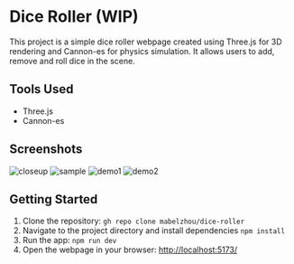 # Dice Roller (WIP)  
This project is a simple dice roller webpage created using Three.js for 3D rendering and Cannon-es for physics simulation. It allows users to add, remove and roll dice in the scene. 

## Tools Used
- Three.js
- Cannon-es

## Screenshots
![closeup](https://github.com/mabelzhou/dice-roller/assets/135676782/03658375-3555-4a7a-82ca-c7939c4c88df)
![sample](https://github.com/mabelzhou/dice-roller/assets/135676782/a5b07fde-2685-4d8e-af5c-667028ed91e0)
![demo1](https://github.com/mabelzhou/dice-roller/assets/135676782/b82ebd47-4fac-47f1-9d7b-5a38db245bc6)
![demo2](https://github.com/mabelzhou/dice-roller/assets/135676782/aec340db-da72-4eaf-953a-7fb45638a5e6)

## Getting Started
1. Clone the repository: ```gh repo clone mabelzhou/dice-roller```
2. Navigate to the project directory and install dependencies ```npm install```
3. Run the app: ```npm run dev```
4. Open the webpage in your browser: [http://localhost:5173/](http://localhost:5173/)
